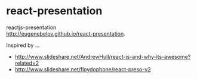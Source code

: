 react-presentation
==================

reactjs-presentation <br/>
http://eugenebelov.github.io/react-presentation.

Inspired by ...
* http://www.slideshare.net/AndrewHull/react-js-and-why-its-awesome?related=2 
* http://www.slideshare.net/floydophone/react-preso-v2
